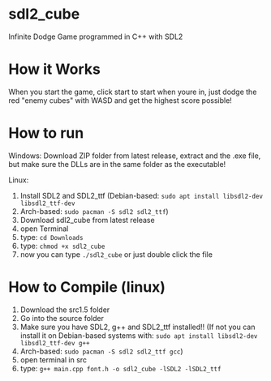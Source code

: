# sdl2_cube
Infinite Dodge Game programmed in C++ with SDL2

# How it Works
When you start the game, click start to start when youre in, just dodge the red "enemy cubes" with WASD and get the highest score possible!

# How to run
Windows:
Download ZIP folder from latest release, extract and the .exe file, but make sure the DLLs are in the same folder as the executable!

Linux:
1. Install SDL2 and SDL2_ttf (Debian-based: `sudo apt install libsdl2-dev libsdl2_ttf-dev`
2. Arch-based: `sudo pacman -S sdl2 sdl2_ttf`)
3. Download sdl2_cube from latest release
4. open Terminal
5. type: `cd Downloads`
6. type: `chmod +x sdl2_cube`
7. now you can type `./sdl2_cube` or just double click the file

# How to Compile (linux)
1. Download the src1.5 folder
2. Go into the source folder
3. Make sure you have SDL2, g++ and SDL2_ttf installed!! (If not you can install it on Debian-based systems with: `sudo apt install libsdl2-dev libsdl2_ttf-dev g++`
4. Arch-based: `sudo pacman -S sdl2 sdl2_ttf gcc`)
5. open terminal in src
6. type: `g++ main.cpp font.h -o sdl2_cube -lSDL2 -lSDL2_ttf`

